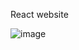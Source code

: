 React website

![image](https://github.com/ikarizxc/react-gpt3/assets/114616603/b4662ce7-7464-46df-9a81-9f7aaf59349e)
